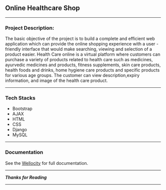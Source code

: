## **Online Healthcare Shop**

---
### **Project Description:**
The basic objective of the project is to build a  complete and efficient web application which can provide the online shopping experience with a user -friendly interface that would make searching, viewing and selection of a product easier.
Health Care online is a  virtual platform where customers can purchase a variety of products related to health care such as medicines, ayurvedic medicines and products, fitness supplements, skin care products, health foods and drinks, home hygiene care products and specific products for various age groups. The customer can view description,expiry information, and image of the health care product. 

---

### **Tech Stacks**

- Bootstrap
- AJAX
- HTML
- CSS
- Django
- MySQL

---

### **Documentation**

See the [Wellocity](https://docs.google.com/document/d/1GnYJywLofEuL6vCPSGYVrNeXaV4eloMw6xxiHDyxGug/edit?usp=sharing) for full documentation.

---

***Thanks for Reading***

---
